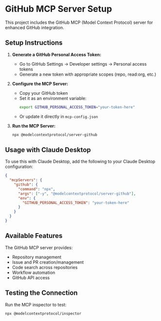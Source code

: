 # GitHub MCP Server Setup

This project includes the GitHub MCP (Model Context Protocol) server for enhanced GitHub integration.

## Setup Instructions

1. **Generate a GitHub Personal Access Token:**
   - Go to GitHub Settings → Developer settings → Personal access tokens
   - Generate a new token with appropriate scopes (repo, read:org, etc.)

2. **Configure the MCP Server:**
   - Copy your GitHub token
   - Set it as an environment variable:
     ```bash
     export GITHUB_PERSONAL_ACCESS_TOKEN="your-token-here"
     ```
   - Or update it directly in `mcp-config.json`

3. **Run the MCP Server:**
   ```bash
   npx @modelcontextprotocol/server-github
   ```

## Usage with Claude Desktop

To use this with Claude Desktop, add the following to your Claude Desktop configuration:

```json
{
  "mcpServers": {
    "github": {
      "command": "npx",
      "args": ["-y", "@modelcontextprotocol/server-github"],
      "env": {
        "GITHUB_PERSONAL_ACCESS_TOKEN": "your-token-here"
      }
    }
  }
}
```

## Available Features

The GitHub MCP server provides:
- Repository management
- Issue and PR creation/management
- Code search across repositories
- Workflow automation
- GitHub API access

## Testing the Connection

Run the MCP inspector to test:
```bash
npx @modelcontextprotocol/inspector
```